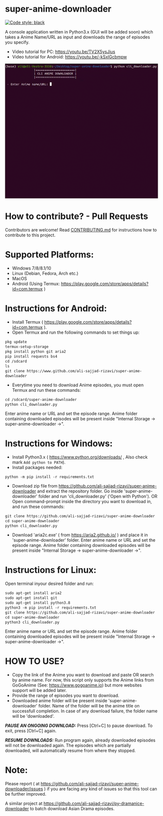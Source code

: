 # super-anime-downloader
[![Code style: black](https://img.shields.io/badge/code%20style-black-000000.svg)](https://github.com/psf/black)

A console application written in Python3.x (GUI will be added soon) which takes a Anime Name/URL as input and downloads the range of episodes you specify.
- Video tutorial for PC: https://youtu.be/TV2X5ysJius
- Video tutorial for Android: https://youtu.be/-kSxlGcbmpw

![](sample-run.gif)

# How to contribute? - Pull Requests

Contributors are welcome! Read [CONTRIBUTING.md](https://github.com/ali-sajjad-rizavi/super-anime-downloader/CONTRIBUTING.md) for instructions how to contribute to this project.

# Supported Platforms:
- Windows 7/8/8.1/10
- Linux (Debian, Fedora, Arch etc.)
- MacOS
- Android (Using Termux: https://play.google.com/store/apps/details?id=com.termux )

# Instructions for Android:
- Install Termux ( https://play.google.com/store/apps/details?id=com.termux ).
- Open Termux and run the following commands to set things up:
```
pkg update
termux-setup-storage
pkg install python git aria2
pip install requests bs4
cd /sdcard
ls
git clone https://www.github.com/ali-sajjad-rizavi/super-anime-downloader
```
- Everytime you need to download Anime episodes, you must open Termux and run these commands:
```
cd /sdcard/super-anime-downloader
python cli_downloader.py
```
Enter anime name or URL and set the episode range. Anime folder containing downloaded episodes
will be present inside "Internal Storage -> super-anime-downloader ->".

# Instructions for Windows:
- Install Python3.x ( https://www.python.org/downloads/ , Also check mark `Add python to PATH`).
- Install packages needed:
```
python -m pip install -r requirements.txt
```
- Download zip file from https://github.com/ali-sajjad-rizavi/super-anime-downloader and extract the repository folder.
Go inside 'super-anime-downloader' folder and run 'cli_downloader.py' ('Open with Python').
OR
Open command-prompt inside the directory you want to download in, and run these commands:
```
git clone https://github.com/ali-sajjad-rizavi/super-anime-downloader
cd super-anime-downloader
python cli_downloader.py
```
- Download 'aria2c.exe' ( from https://aria2.github.io/ ) and place it in 'super-anime-downloader' folder.
Enter anime name or URL and set the episode range. Anime folder containing downloaded episodes
will be present inside "Internal Storage -> super-anime-downloader ->".

# Instructions for Linux:
Open terminal inyour desired folder and run:
```
sudo apt-get install aria2
sudo apt-get install git
sudo apt-get install python3.8
python3 -m pip install -r requirements.txt
git clone https://github.com/ali-sajjad-rizavi/super-anime-downloader
cd super-anime-downloader
python3 cli_downloader.py
```
Enter anime name or URL and set the episode range. Anime folder containing downloaded episodes
will be present inside "Internal Storage -> super-anime-downloader ->".

# HOW TO USE?
- Copy the link of the Anime you want to download and paste OR search by anime name. For now, this script only supports
the Anime links from GoGoAnime (See: https://www.gogoanime.io) but more websites support
will be added later.
- Provide the range of episodes you want to download.
- Downloaded anime folder will be present inside 'super-anime-downloader' folder.
Name of the folder will be the anime title on successfull completion. In case of any download failure, the folder name
will be 'downloaded'.

***PAUSE AN ONGOING DOWNLOAD:***
Press [Ctrl+C] to pause download. To exit, press [Ctrl+C] again.

***RESUME DOWNLOADS:***
Run program again, already downloaded episodes will not be downloaded again.
The episodes which are partially downloaded, will automatically resume from where they stopped.

# Note:
Please report ( at https://github.com/ali-sajjad-rizavi/super-anime-downloader/issues ) if you are facing any kind of issues
so that this tool can be further improved.

A similar project at https://github.com/ali-sajjad-rizavi/py-dramanice-downloader to batch download Asian Drama episodes.
